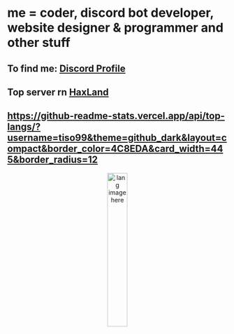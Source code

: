 # me = coder, discord bot developer, website designer & programmer and other stuff
## To find me: [Discord Profile](https://discord.com/users/1251221319085854808)
## Top server rn [HaxLand](https://discord.gg/e74zZDgNyv)

## https://github-readme-stats.vercel.app/api/top-langs/?username=tiso99&theme=github_dark&layout=compact&border_color=4C8EDA&card_width=445&border_radius=12


<p align="center"><img width="30%" src="https://github.com/alansmathew/alansmathew/raw/master/lang.gif" alt="lang image here" /></p>
